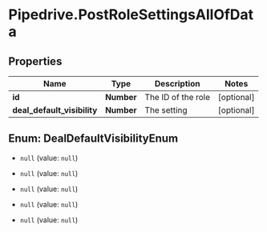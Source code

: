 # Pipedrive.PostRoleSettingsAllOfData

## Properties

Name | Type | Description | Notes
------------ | ------------- | ------------- | -------------
**id** | **Number** | The ID of the role | [optional] 
**deal_default_visibility** | **Number** | The setting | [optional] 



## Enum: DealDefaultVisibilityEnum


* `null` (value: `null`)

* `null` (value: `null`)

* `null` (value: `null`)

* `null` (value: `null`)

* `null` (value: `null`)




